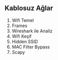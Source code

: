 ## Kablosuz Ağlar

1. Wifi Temel
2. Frames
3. Wireshark ile Analiz
4. Wifi Keşif
5. Hidden SSID
6. MAC Filter Bypass
7. Scapy

